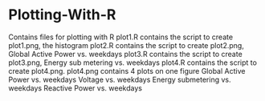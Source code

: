 # Plotting-With-R
Contains files for plotting with R
plot1.R contains the script to create plot1.png, the histogram
plot2.R contains the script to create plot2.png, Global Active Power vs. weekdays
plot3.R contains the script to create plot3.png, Energy sub metering vs. weekdays
plot4.R contains the script to create plot4.png.
plot4.png contains 4 plots on one figure
Global Active Power vs. weekdays
Voltage vs. weekdays
Energy submetering vs. weekdays
Reactive Power vs. weekdays
